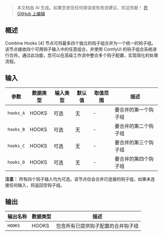 > 本文档由 AI 生成。如果您发现任何错误或有改进建议，欢迎贡献！ [在 GitHub 上编辑](https://github.com/Comfy-Org/embedded-docs/blob/main/comfyui_embedded_docs/docs/CombineHooksFour/zh.md)

## 概述

Combine Hooks [4] 节点可将最多四个独立的钩子组合并为一个统一的钩子组。该节点接收四个可用钩子输入中的任意组合，并使用 ComfyUI 的钩子组合系统进行合并。通过此功能，您可以在高级工作流中整合多个钩子配置，实现简化的处理流程。

## 输入

| 参数 | 数据类型 | 输入类型 | 默认值 | 取值范围 | 描述 |
|------|-----------|------------|---------|----------|-------------|
| `hooks_A` | HOOKS | 可选 | 无 | - | 要合并的第一个钩子组 |
| `hooks_B` | HOOKS | 可选 | 无 | - | 要合并的第二个钩子组 |
| `hooks_C` | HOOKS | 可选 | 无 | - | 要合并的第三个钩子组 |
| `hooks_D` | HOOKS | 可选 | 无 | - | 要合并的第四个钩子组 |

**注意：** 所有四个钩子输入均为可选。该节点仅会合并已连接的钩子组，如果未连接任何输入，将返回空钩子组。

## 输出

| 输出名称 | 数据类型 | 描述 |
|----------|-----------|-------------|
| `HOOKS` | HOOKS | 包含所有已提供钩子配置的合并钩子组 |
